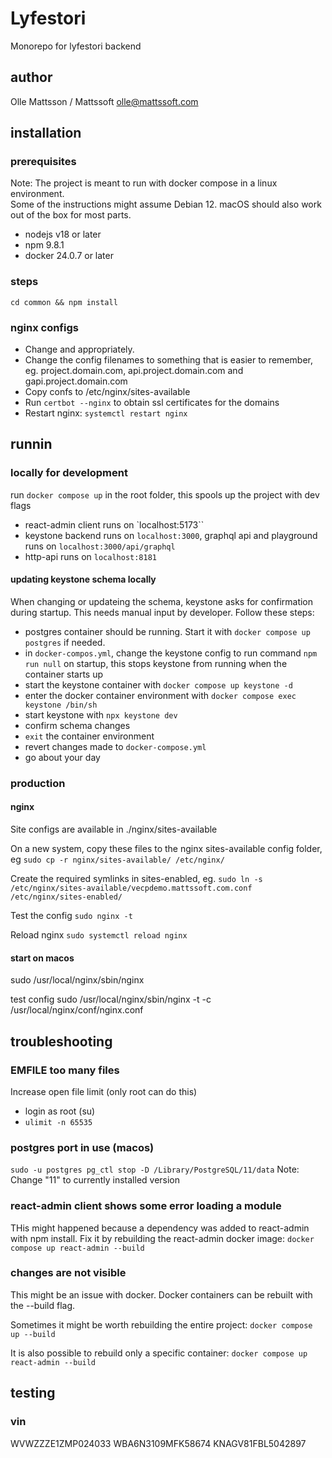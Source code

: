 # Lyfestori
Monorepo for lyfestori backend

## author
Olle Mattsson / Mattssoft
olle@mattssoft.com

## installation

### prerequisites
Note: The project is meant to run with docker compose in a linux environment.   
Some of the instructions might assume Debian 12. macOS should also work out of the box for most parts.

- nodejs v18 or later
- npm 9.8.1
- docker 24.0.7 or later

### steps
`cd common && npm install`

### nginx configs
- Change <NAME> and <VM-IP> appropriately.
- Change the config filenames to something that is easier to remember, eg. project.domain.com, api.project.domain.com and gapi.project.domain.com
- Copy confs to /etc/nginx/sites-available
- Run `certbot --nginx` to obtain ssl certificates for the domains
- Restart nginx: `systemctl restart nginx`


## runnin

### locally for development
run `docker compose up` in the root folder, this spools up the project with dev flags

- react-admin client runs on `localhost:5173``
- keystone backend runs on `localhost:3000`, graphql api and playground runs on `localhost:3000/api/graphql`
- http-api runs on `localhost:8181`

#### updating keystone schema locally
When changing or updateing the schema, keystone asks for confirmation during startup. This needs manual input by developer. Follow these steps:
- postgres container should be running. Start it with `docker compose up postgres` if needed.
- in `docker-compos.yml`, change the keystone config to run command `npm run null` on startup, this stops keystone from running when the container starts up
- start the keystone container with `docker compose up keystone -d`
- enter the docker container environment with `docker compose exec keystone /bin/sh`
- start keystone with `npx keystone dev`
- confirm schema changes
- `exit` the container environment
- revert changes made to `docker-compose.yml`
- go about your day

### production



#### nginx
Site configs are available in ./nginx/sites-available

On a new system, copy these files to the nginx sites-available config folder, eg
`sudo cp -r nginx/sites-available/ /etc/nginx/`

Create the required symlinks in sites-enabled, eg.
`sudo ln -s /etc/nginx/sites-available/vecpdemo.mattssoft.com.conf /etc/nginx/sites-enabled/`

Test the config
`sudo nginx -t`

Reload nginx
`sudo systemctl reload nginx`



#### start on macos
sudo /usr/local/nginx/sbin/nginx

test config
sudo /usr/local/nginx/sbin/nginx -t -c /usr/local/nginx/conf/nginx.conf



## troubleshooting

### EMFILE too many files
Increase open file limit (only root can do this)
- login as root (su)
- `ulimit -n 65535`


### postgres port in use (macos)
`sudo -u postgres pg_ctl stop -D /Library/PostgreSQL/11/data`
Note: Change "11" to currently installed version

### react-admin client shows some error loading a module
THis might happened because a dependency was added to react-admin with npm install.
Fix it by rebuilding the react-admin docker image: `docker compose up react-admin --build`


### changes are not visible
This might be an issue with docker. Docker containers can be rebuilt with the --build flag. 

Sometimes it might be worth rebuilding the entire project:
`docker compose up --build`

It is also possible to rebuild only a specific container:
`docker compose up react-admin --build`

## testing

### vin 
WVWZZZE1ZMP024033
WBA6N3109MFK58674
KNAGV81FBL5042897
